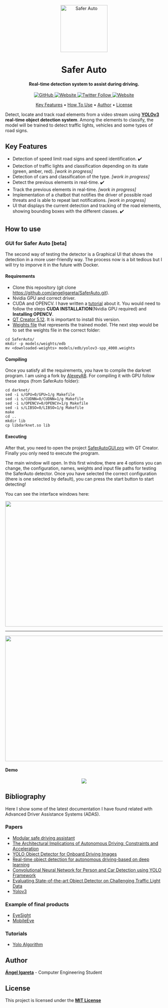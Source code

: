 <p align="center">
  <img height="150" width="150" src="https://saferautohome.files.wordpress.com/2019/03/logo-saferauto.jpg?w=1400&h=9999" alt="Safer Auto">  
</p>
<h1 align="center">Safer Auto</h1>
<h4 align="center">Real-time detection system to assist during driving. </h4>

<p align="center">
  <a href="https://github.com/angeligareta/SaferAuto/blob/master/LICENSE">
    <img alt="GitHub" src="https://img.shields.io/github/license/angeligareta/SaferAuto.svg?style=for-the-badge">
  </a>
  <a href="https://saferauto.home.blog/">
    <img alt="Website" src="https://img.shields.io/website/https/saferauto.home.blog.svg?style=for-the-badge">
  </a>
  <a href="https://twitter.com/SaferAuto">
    <img alt="Twitter Follow" src="https://img.shields.io/twitter/follow/SaferAuto.svg?style=for-the-badge">
  </a>
  <a href="https://github.com/ellerbrock/open-source-badges/">
    <img alt="Website" src="https://badges.frapsoft.com/os/v1/open-source-175x29.png?v=103">
  </a>
</p>


<p align="center">
  <a href="#key-features">Key Features</a> •
  <a href="#how-to-use">How To Use</a> •
  <a href="#author">Author</a> •
  <a href="#license">License</a>
</p>

Detect, locate and track road elements from a video stream using **[YOLOv3](https://pjreddie.com/darknet/yolo/) real-time object detection system**. Among the elements to classify, the model will be trained to detect traffic lights, vehicles and some types of road signs.

## Key Features
* Detection of speed limit road signs and speed identification. ✔️
* Detection of traffic lights and classification depending on its state (green, amber, red). *[work in progress]*
* Detection of cars and classification of the type. *[work in progress]*
* Detect the previous elements in real-time. ✔️
* Track the previous elements in real-time. *[work in progress]*
* Implementation of a chatbot that notifies the driver of possible road threats and is able to repeat last notifications. *[work in progress]*
* UI that displays the current detection and tracking of the road elements, showing bounding boxes with the different classes. ✔️

## How to use
<!--- Command line disabled for now.
There are two options of trying the traffic sign detector:
### Command-line program
The first one is a command-line program that receives a video stream and plays the video while it indicates the bounding boxes of the different classes that the YOLO model detects.
For running this program script you need to have [python3 installed](https://www.python.org/downloads/). Besides, you need to download the [weights file](https://drive.google.com/uc?export=download&confirm=Yp2w&id=1Ddvmwn9WcB__jocW70piDeWzyvGbqUP5) that represents the trained model. Finally, you only have to follow these steps:
```
git clone https://github.com/angeligareta/SaferAuto.git
mkdir -p models/weights/edb
mv <downloaded-weights> models/weights/edb/yolov3-spp_4000.weights
python3 ./darknet/darknet_video.py
```
The output would be similar to this one:
<p align="center" >
  <img src="https://github.com/angeligareta/SaferAuto/blob/master/res/media/first-detection-saferauto.gif" />
</p>*/
-->

### GUI for Safer Auto [beta]
The second way of testing the detector is a Graphical UI that shows the detection in a more user-friendly way. The process now is a bit tedious but I will try to imporve it in the future with Docker. 

#### Requirements
- Clone this repository (git clone https://github.com/angeligareta/SaferAuto.git).
- Nvidia GPU and correct driver.
- CUDA and OPENCV. I have written a [tutorial](https://saferauto.home.blog/2019/04/06/4o-how-to-install-yolo-darknet-with-cuda-and-opencv-in-ubuntu/) about it. You would need to follow the steps **CUDA INSTALLATION**(Nvidia GPU required) and **Installing OPENCV**.
- [QT Creator 5.12](https://www.qt.io/download). It is important to install this version.
- [Weights file](https://drive.google.com/uc?export=download&confirm=Yp2w&id=1Ddvmwn9WcB__jocW70piDeWzyvGbqUP5) that represents the trained model.
THe next step would be to set the weights file in the correct folder:
```
cd SaferAuto/
mkdir -p models/weights/edb
mv <downloaded-weights> models/edb/yolov3-spp_4000.weights
```

#### Compiling
Once you satisfy all the requirements, you have to compile the darknet program. I am using a fork by [AlexeyAB](https://github.com/AlexeyAB/darknet). For compiling it with GPU follow these steps (from SaferAuto folder):
```
cd darknet/
sed -i s/GPU=0/GPU=1/g Makefile
sed -i s/CUDNN=0/CUDNN=1/g Makefile
sed -i s/OPENCV=0/OPENCV=1/g Makefile
sed -i s/LIBSO=0/LIBSO=1/g Makefile
make
cd ..
mkdir lib
cp libdarknet.so lib
```

#### Executing
After that, you need to open the project [SaferAutoGUI.pro](SaferAutoGUI.pro) with QT Creator. Finally you only need to execute the program.

The main window will open. In this first window, there are 4 options you can change, the configuration, names, weights and input file paths for testing the SaferAuto detector. Once you have selected the correct configuration (there is one selected by default), you can press the start button to start detecting!

You can see the interface windows here:
<p align="center" >
  <img height="400" width="600" src="https://github.com/angeligareta/SaferAuto/blob/master/res/media/main-window.png" />
</p>
<hr style="margin-top: "10px" margin-bottom: "10px" height: 1px; color: red; background-color: red;"/>
<p align="center" >
  <img height="400" width="600" src="https://github.com/angeligareta/SaferAuto/blob/master/res/media/detection-window.png" />
</p>

#### Demo
<p align="center" >
  <img src="https://github.com/angeligareta/SaferAuto/blob/master/res/media/gui-saferauto.gif" />
</p>

## Bibliography
Here I show some of the latest documentation I have found related with Advanced Driver Assistance Systems (ADAS).

### Papers
* [Modular safe driving assistant](https://patentscope.wipo.int/search/docs2/pct/WO2018124987/pdf/K4bXp_8mgXtOiimgIsN83Emx_3SlgM63trIXmYiXShc3sc5bSGQpykJpqYXYsALG2x00ch9LZypLgGfTzTIj4oGFb6RtcRM_q04_bdU_f7yXE0CK5Hmkou_2h0Hq9FwU?docId=id00000043118723&psAuth=MeGp5WgtSXuL59RSkE9FUUGQxkHVGlDiqGcXTc0_28w)
* [The Architectural Implications of Autonomous Driving: Constraints and Acceleration](https://web.eecs.umich.edu/~shihclin/papers/AutonomousCar-ASPLOS18.pdf)
* [YOLO Object Detector for Onboard Driving Images](https://ddd.uab.cat/pub/tfg/2017/tfg_71066/paper.pdf)
* [Real-time object detection for autonomous driving-based on deep learning](https://tamucc-ir.tdl.org/handle/1969.6/5637)
* [Convolutional Neural Network for Person and Car Detection using YOLO Framework](http://journal.utem.edu.my/index.php/jtec/article/view/3599/2491)
* [Evaluating State-of-the-art Object Detector on Challenging Traffic Light Data](http://openaccess.thecvf.com/content_cvpr_2017_workshops/w9/papers/Jensen_Evaluating_State-Of-The-Art_Object_CVPR_2017_paper.pdf)
* [Yolov3](https://pjreddie.com/media/files/papers/YOLOv3.pdf)

### Example of final products
* [EyeSight](https://www.subaru.com/engineering/eyesight.html)
* [MobileEye](https://www.mobileye.com/)

### Tutorials
* [Yolo Algorithm](https://www.coursera.org/lecture/convolutional-neural-networks/yolo-algorithm-fF3O0)

## Author
[**Ángel Igareta**](https://github.com/angeligareta) - Computer Engineering Student

## License
This project is licensed under the **[MIT License](LICENSE)**
